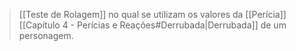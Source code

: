 > [[Teste de Rolagem]] no qual se utilizam os valores da [[Perícia]] [[Capítulo 4 - Perícias e Reações#Derrubada|Derrubada]] de um personagem.